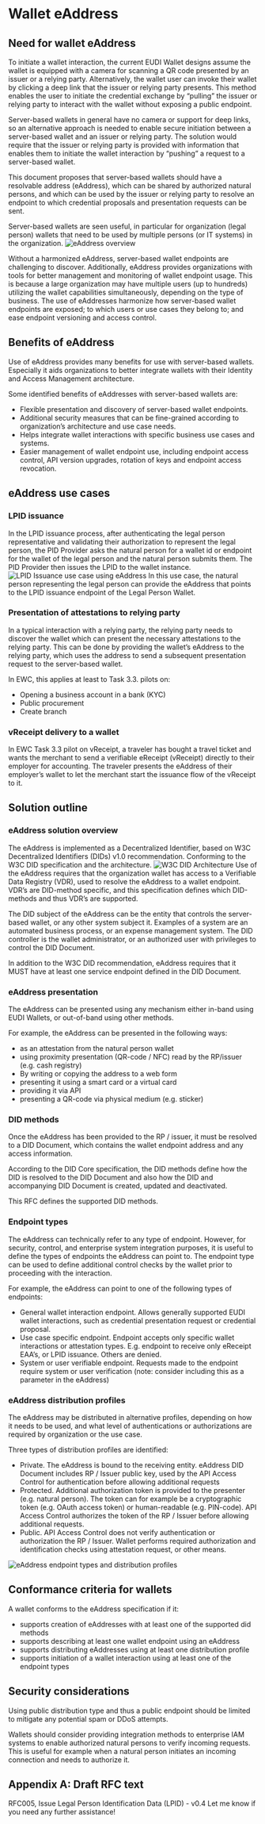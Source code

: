 # Wallet eAddress

## Need for wallet eAddress

To initiate a wallet interaction, the current EUDI Wallet designs assume the wallet is equipped with a camera for scanning a QR code presented by an issuer or a relying party. Alternatively, the wallet user can invoke their wallet by clicking a deep link that the issuer or relying party presents. This method enables the user to initiate the credential exchange by “pulling” the issuer or relying party to interact with the wallet without exposing a public endpoint.

Server-based wallets in general have no camera or support for deep links, so an alternative approach is needed to enable secure initiation between a server-based wallet and an issuer or relying party. The solution would require that the issuer or relying party is provided with information that enables them to initiate the wallet interaction by “pushing” a request to a server-based wallet.

This document proposes that server-based wallets should have a resolvable address (eAddress), which can be shared by authorized natural persons, and which can be used by the issuer or relying party to resolve an endpoint to which credential proposals and presentation requests can be sent.

Server-based wallets are seen useful, in particular for organization (legal person) wallets that need to be used by multiple persons (or IT systems) in the organization.
![eAddress overview](images/eaddress-overview.png)

Without a harmonized eAddress, server-based wallet endpoints are challenging to discover. Additionally, eAddress provides organizations with tools for better management and monitoring of wallet endpoint usage. This is because a large organization may have multiple users (up to hundreds) utilizing the wallet capabilities simultaneously, depending on the type of business. The use of eAddresses harmonize how server-based wallet endpoints are exposed; to which users or use cases they belong to; and ease endpoint versioning and access control.

## Benefits of eAddress

Use of eAddress provides many benefits for use with server-based wallets. Especially it aids organizations to better integrate wallets with their Identity and Access Management architecture.

Some identified benefits of eAddresses with server-based wallets are:
- Flexible presentation and discovery of server-based wallet endpoints.
- Additional security measures that can be fine-grained according to organization’s architecture and use case needs.
- Helps integrate wallet interactions with specific business use cases and systems.
- Easier management of wallet endpoint use, including endpoint access control, API version upgrades, rotation of keys and endpoint access revocation.

## eAddress use cases

### LPID issuance

In the LPID issuance process, after authenticating the legal person representative and validating their authorization to represent the legal person, the PID Provider asks the natural person for a wallet id or endpoint for the wallet of the legal person and the natural person submits them. The PID Provider then issues the LPID to the wallet instance.
![LPID Issuance use case using eAddress](images/lpid-issuance.png)
In this use case, the natural person representing the legal person can provide the eAddress that points to the LPID issuance endpoint of the Legal Person Wallet.

### Presentation of attestations to relying party

In a typical interaction with a relying party, the relying party needs to discover the wallet which can present the necessary attestations to the relying party. This can be done by providing the wallet’s eAddress to the relying party, which uses the address to send a subsequent presentation request to the server-based wallet.

In EWC, this applies at least to Task 3.3. pilots on:
- Opening a business account in a bank (KYC)
- Public procurement
- Create branch

### vReceipt delivery to a wallet

In EWC Task 3.3 pilot on vReceipt, a traveler has bought a travel ticket and wants the merchant to send a verifiable eReceipt (vReceipt) directly to their employer for accounting. The traveler presents the eAddress of their employer’s wallet to let the merchant start the issuance flow of the vReceipt to it.

## Solution outline

### eAddress solution overview

The eAddress is implemented as a Decentralized Identifier, based on W3C Decentralized Identifiers (DIDs) v1.0 recommendation. Conforming to the W3C DID specification and the architecture.
![W3C DID Architecture](images/did-architecture.png)
Use of the eAddress requires that the organization wallet has access to a Verifiable Data Registry (VDR), used to resolve the eAddress to a wallet endpoint. VDR’s are DID-method specific, and this specification defines which DID-methods and thus VDR’s are supported.

The DID subject of the eAddress can be the entity that controls the server-based wallet, or any other system subject it. Examples of a system are an automated business process, or an expense management system. The DID controller is the wallet administrator, or an authorized user with privileges to control the DID Document.

In addition to the W3C DID recommendation, eAddress requires that it MUST have at least one service endpoint defined in the DID Document.

### eAddress presentation

The eAddress can be presented using any mechanism either in-band using EUDI Wallets, or out-of-band using other methods.

For example, the eAddress can be presented in the following ways:
- as an attestation from the natural person wallet
- using proximity presentation (QR-code / NFC) read by the RP/issuer (e.g. cash registry)
- By writing or copying the address to a web form
- presenting it using a smart card or a virtual card
- providing it via API
- presenting a QR-code via physical medium (e.g. sticker)

### DID methods

Once the eAddress has been provided to the RP / issuer, it must be resolved to a DID Document, which contains the wallet endpoint address and any access information.

According to the DID Core specification, the DID methods define how the DID is resolved to the DID Document and also how the DID and accompanying DID Document is created, updated and deactivated.

This RFC defines the supported DID methods.

### Endpoint types

The eAddress can technically refer to any type of endpoint. However, for security, control, and enterprise system integration purposes, it is useful to define the types of endpoints the eAddress can point to. The endpoint type can be used to define additional control checks by the wallet prior to proceeding with the interaction.

For example, the eAddress can point to one of the following types of endpoints:
- General wallet interaction endpoint. Allows generally supported EUDI wallet interactions, such as credential presentation request or credential proposal.
- Use case specific endpoint. Endpoint accepts only specific wallet interactions or attestation types. E.g. endpoint to receive only eReceipt EAA’s, or LPID issuance. Others are denied.
- System or user verifiable endpoint. Requests made to the endpoint require system or user verification (note: consider including this as a parameter in the eAddress)

### eAddress distribution profiles

The eAddress may be distributed in alternative profiles, depending on how it needs to be used, and what level of authentications or authorizations are required by organization or the use case.

Three types of distribution profiles are identified:
- Private. The eAddress is bound to the receiving entity. eAddress DID Document includes RP / Issuer public key, used by the API Access Control for authentication before allowing additional requests
- Protected. Additional authorization token is provided to the presenter (e.g. natural person). The token can for example be a cryptographic token (e.g. OAuth access token) or human-readable (e.g. PIN-code). API Access Control authorizes the token of the RP / Issuer before allowing additional requests.
- Public. API Access Control does not verify authentication or authorization the RP / Issuer. Wallet performs required authorization and identification checks using attestation request, or other means.

![eAddress endpoint types and distribution profiles](images/eaddress-endpoints-distribution-types.png)

## Conformance criteria for wallets

A wallet conforms to the eAddress specification if it:
- supports creation of eAddresses with at least one of the supported did methods
- supports describing at least one wallet endpoint using an eAddress
- supports distributing eAddresses using at least one distribution profile
- supports initiation of a wallet interaction using at least one of the endpoint types

## Security considerations

Using public distribution type and thus a public endpoint should be limited to mitigate any potential spam or DDoS attempts.

Wallets should consider providing integration methods to enterprise IAM systems to enable authorized natural persons to verify incoming requests. This is useful for example when a natural person initiates an incoming connection and needs to authorize it.

## Appendix A: Draft RFC text

RFC005, Issue Legal Person Identification Data (LPID) - v0.4
Let me know if you need any further assistance!
